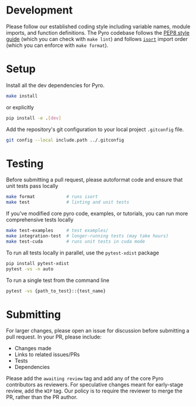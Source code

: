 # Development

Please follow our established coding style including variable names, module imports, and function definitions.
The Pyro codebase follows the [PEP8 style guide](https://www.python.org/dev/peps/pep-0008/)
(which you can check with `make lint`) and follows
[`isort`](https://github.com/timothycrosley/isort) import order (which you can enforce with `make format`).

# Setup

Install all the dev dependencies for Pyro.
```sh
make install
```
or explicitly
```sh
pip install -e .[dev]
```

Add the repository's git configuration to your local project `.gitconfig` file.

```sh
git config --local include.path ../.gitconfig
```

# Testing

Before submitting a pull request, please autoformat code and ensure that unit tests pass locally
```sh
make format            # runs isort
make test              # linting and unit tests
```

If you've modified core pyro code, examples, or tutorials, you can run more comprehensive tests locally
```sh
make test-examples     # test examples/
make integration-test  # longer-running tests (may take hours)
make test-cuda         # runs unit tests in cuda mode
```

To run all tests locally in parallel, use the `pytest-xdist` package
```sh
pip install pytest-xdist
pytest -vs -n auto
```

To run a single test from the command line
```sh
pytest -vs {path_to_test}::{test_name}
```

# Submitting

For larger changes, please open an issue for discussion before submitting a pull request.
In your PR, please include:
- Changes made
- Links to related issues/PRs
- Tests
- Dependencies

Please add the `awaiting review` tag and add any of the core Pyro contributors as reviewers.
For speculative changes meant for early-stage review, add the `WIP` tag.
Our policy is to require the reviewer to merge the PR, rather than the PR author.
